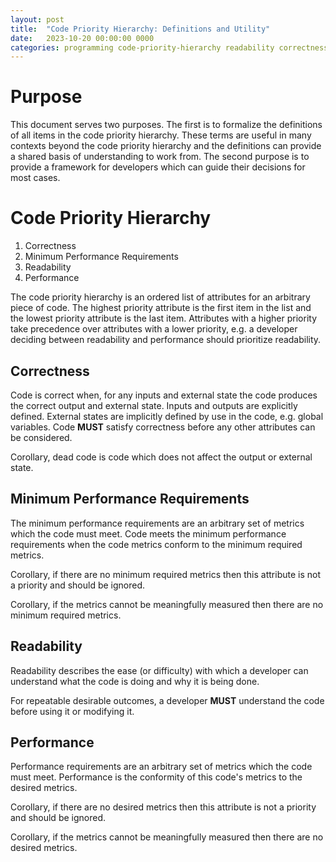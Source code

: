 ```yaml
---
layout: post
title:  "Code Priority Hierarchy: Definitions and Utility"
date:   2023-10-20 00:00:00 0000
categories: programming code-priority-hierarchy readability correctness performance
---
```


# Purpose

This document serves two purposes.
The first is to formalize the definitions of all items in the code priority hierarchy.
These terms are useful in many contexts beyond the code priority hierarchy and the definitions can provide a shared
basis of understanding to work from.
The second purpose is to provide a framework for developers which can guide their decisions for most cases.

# Code Priority Hierarchy

1. Correctness
2. Minimum Performance Requirements
3. Readability
4. Performance

The code priority hierarchy is an ordered list of attributes for an arbitrary piece of code.
The highest priority attribute is the first item in the list and the lowest priority attribute is the last item.
Attributes with a higher priority take precedence over attributes with a lower priority, e.g. a developer deciding
between readability and performance should prioritize readability.

## Correctness

Code is correct when, for any inputs and external state the code produces the correct output and external state.
Inputs and outputs are explicitly defined.
External states are implicitly defined by use in the code, e.g. global variables.
Code **MUST** satisfy correctness before any other attributes can be considered.

Corollary, dead code is code which does not affect the output or external state.

## Minimum Performance Requirements

The minimum performance requirements are an arbitrary set of metrics which the code must meet.
Code meets the minimum performance requirements when the code metrics conform to the minimum required metrics.

Corollary, if there are no minimum required metrics then this attribute is not a priority and should be ignored.

Corollary, if the metrics cannot be meaningfully measured then there are no minimum required metrics.

## Readability

Readability describes the ease (or difficulty) with which a developer can understand what the code is doing and why it
is being done.

For repeatable desirable outcomes, a developer **MUST** understand the code before using it or modifying it.

## Performance

Performance requirements are an arbitrary set of metrics which the code must meet.
Performance is the conformity of this code's metrics to the desired metrics.

Corollary, if there are no desired metrics then this attribute is not a priority and should be ignored.

Corollary, if the metrics cannot be meaningfully measured then there are no desired metrics.
